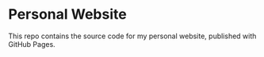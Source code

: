 # Personal Website

This repo contains the source code for my personal website, published with GitHub Pages.
